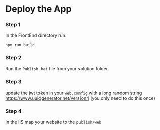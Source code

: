 # Deploy the App

### Step 1
In the FrontEnd directory run:
```
npm run build
```

### Step 2
Run the `Publish.bat`  file from your solution folder.

### Step 3
update the jwt token in your `web.config` with a long random string https://www.uuidgenerator.net/version4 (you only need to do this once) 

### Step 4
In the IIS map your website to the `publish/web` 


